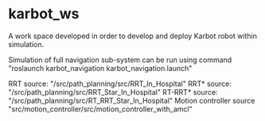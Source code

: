 # karbot_ws
A work space developed in order to develop and deploy Karbot robot within simulation.

Simulation of full navigation sub-system can be run using command "roslaunch karbot_navigation karbot_navigation.launch"

RRT source: "/src/path_planning/src/RRT_In_Hospital"
RRT* source: "/src/path_planning/src/RRT_Star_In_Hospital"
RT-RRT* source: "/src/path_planning/src/RT_RRT_Star_In_Hospital"
Motion controller source "src/motion_controller/src/motion_controller_with_amcl"
